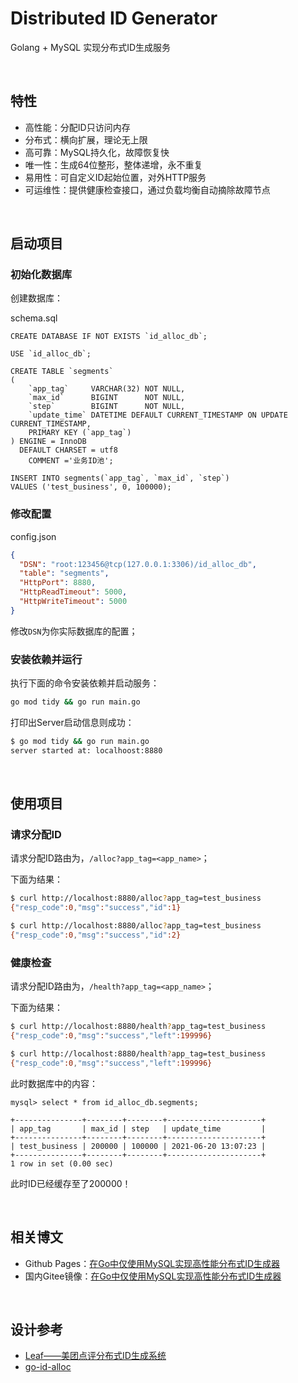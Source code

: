 # **Distributed ID Generator**

Golang + MySQL 实现分布式ID生成服务

<br/>

## **特性**

* 高性能：分配ID只访问内存
* 分布式：横向扩展，理论无上限
* 高可靠：MySQL持久化，故障恢复快
* 唯一性：生成64位整形，整体递增，永不重复
* 易用性：可自定义ID起始位置，对外HTTP服务
* 可运维性：提供健康检查接口，通过负载均衡自动摘除故障节点

<br/>

## **启动项目**

### **初始化数据库**

创建数据库：

schema.sql

```mysql
CREATE DATABASE IF NOT EXISTS `id_alloc_db`;

USE `id_alloc_db`;

CREATE TABLE `segments`
(
    `app_tag`     VARCHAR(32) NOT NULL,
    `max_id`      BIGINT      NOT NULL,
    `step`        BIGINT      NOT NULL,
    `update_time` DATETIME DEFAULT CURRENT_TIMESTAMP ON UPDATE CURRENT_TIMESTAMP,
    PRIMARY KEY (`app_tag`)
) ENGINE = InnoDB
  DEFAULT CHARSET = utf8
    COMMENT ='业务ID池';

INSERT INTO segments(`app_tag`, `max_id`, `step`)
VALUES ('test_business', 0, 100000);
```

### **修改配置**

config.json

```json
{
  "DSN": "root:123456@tcp(127.0.0.1:3306)/id_alloc_db",
  "table": "segments",
  "HttpPort": 8880,
  "HttpReadTimeout": 5000,
  "HttpWriteTimeout": 5000
}
```

修改`DSN`为你实际数据库的配置；

### **安装依赖并运行**

执行下面的命令安装依赖并启动服务：

```bash
go mod tidy && go run main.go
```

打印出Server启动信息则成功：

```bash
$ go mod tidy && go run main.go
server started at: localhoost:8880
```

<br/>

## **使用项目**

### **请求分配ID**

请求分配ID路由为，`/alloc?app_tag=<app_name>`；

下面为结果：

```bash
$ curl http://localhost:8880/alloc?app_tag=test_business
{"resp_code":0,"msg":"success","id":1}

$ curl http://localhost:8880/alloc?app_tag=test_business
{"resp_code":0,"msg":"success","id":2}
```

### **健康检查**

请求分配ID路由为，`/health?app_tag=<app_name>`；

下面为结果：

```bash
$ curl http://localhost:8880/health?app_tag=test_business
{"resp_code":0,"msg":"success","left":199996}

$ curl http://localhost:8880/health?app_tag=test_business
{"resp_code":0,"msg":"success","left":199996}
```

此时数据库中的内容：

```
mysql> select * from id_alloc_db.segments;

+---------------+--------+--------+---------------------+
| app_tag       | max_id | step   | update_time         |
+---------------+--------+--------+---------------------+
| test_business | 200000 | 100000 | 2021-06-20 13:07:23 |
+---------------+--------+--------+---------------------+
1 row in set (0.00 sec)
```

此时ID已经缓存至了200000！

<br/>

## **相关博文**

-   Github Pages：[在Go中仅使用MySQL实现高性能分布式ID生成器](https://jasonkayzk.github.io/2021/06/20/在Go中仅使用MySQL实现高性能分布式ID生成器/)
-   国内Gitee镜像：[在Go中仅使用MySQL实现高性能分布式ID生成器](https://jasonkay.gitee.io/2021/06/20/在Go中仅使用MySQL实现高性能分布式ID生成器/)

<br/>

## 设计参考

-   [Leaf——美团点评分布式ID生成系统](https://tech.meituan.com/MT_Leaf.html)
-   [go-id-alloc](https://github.com/owenliang/go-id-alloc)


